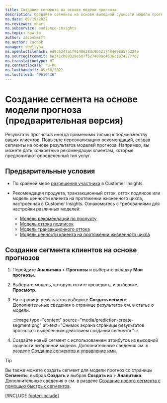 ```yaml
---
title: Создание сегмента на основе модели прогноза
description: Создайте сегменты на основе выходной сущности модели прогноза.
ms.date: 09/19/2022
ms.reviewer: mhart
ms.subservice: audience-insights
ms.topic: how-to
author: zacookmsft
ms.author: zacook
manager: shellyha
ms.openlocfilehash: ed9c6247a1f9148628dc9b5217484e98a576224e
ms.sourcegitcommit: be341cb69329e507f527409ac4636c18742777d2
ms.translationtype: HT
ms.contentlocale: ru-RU
ms.lasthandoff: 09/30/2022
ms.locfileid: "9610436"
---
```

# <a name="create-a-segment-based-on-a-prediction-model-preview"></a>Создание сегмента на основе модели прогноза (предварительная версия)

Результаты прогнозов иногда применимы только к подмножеству ваших клиентов. Повысьте персонализацию рекомендаций, создав сегменты на основе результатов моделей прогноза. Например, вы можете дать конкретные рекомендации клиентам, которые предпочитают определенный тип услуг.

## <a name="prerequisites"></a>Предварительные условия

- По крайней мере [разрешения участника](permissions.md) в Customer Insights.

- Рекомендация продукта, транзакционный отток, отток подписок или модель ценности клиента на протяжении жизненного цикла, настроенная в Customer Insights. Ознакомьтесь с требованиями для настройки различных моделей:

  - [Модель рекомендаций по продукту](predict-product-recommendation.md)
  - [Модель оттока подписок](predict-subscription-churn.md)
  - [Модель транзакционного оттока](predict-transactional-churn.md)
  - [Модель ценности клиента на протяжении жизненного цикла](predict-customer-lifetime-value.md)

## <a name="create-a-customer-segment-based-on-predictions"></a>Создание сегмента клиентов на основе прогнозов

1. Перейдите **Аналитика** > **Прогнозы** и выберите вкладку **Мои прогнозы**.

1. Выберите модель, которую хотите проверить, и выберите **Просмотр**.

1. На странице результатов выберите **Создать сегмент**. Дополнительные сведения о странице результатов см. в статье о модели.

   :::image type="content" source="media/prediction-create-segment.png" alt-text="Снимок экрана страницы результатов прогноза с выделенным действием создания сегмента.":::

1. Создайте новый сегмент с использованием атрибутов из выходной сущности выбранной модели. Дополнительные сведения см. в разделе [Создание сегментов и управление ими](segments.md).

> [!TIP]
> Вы также можете создать сегмент для модели прогноз со страницы **Сегменты**, выбрав **Создать** и выбрав **Создать из** > **Аналитика**. Дополнительные сведения о см. в разделе [Создание нового сегмента с помощью быстрых сегментов](segment-quick.md).

[!INCLUDE [footer-include](includes/footer-banner.md)]
